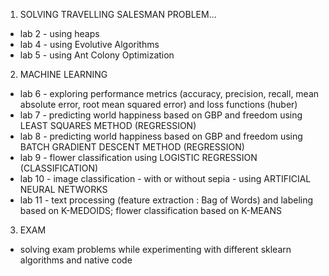1. SOLVING TRAVELLING SALESMAN PROBLEM...  
  - lab 2 - using heaps  
  - lab 4 - using Evolutive Algorithms  
  - lab 5 - using Ant Colony Optimization  
  
2. MACHINE LEARNING  
  - lab 6 - exploring performance metrics (accuracy, precision, recall, mean absolute error, root mean squared error) and loss functions (huber)  
  - lab 7 - predicting world happiness based on GBP and freedom using LEAST SQUARES METHOD (REGRESSION)  
  - lab 8 - predicting world happiness based on GBP and freedom using BATCH GRADIENT DESCENT METHOD (REGRESSION)  
  - lab 9 - flower classification using LOGISTIC REGRESSION (CLASSIFICATION)  
  - lab 10 - image classification - with or without sepia - using ARTIFICIAL NEURAL NETWORKS  
  - lab 11 - text processing (feature extraction : Bag of Words) and labeling based on K-MEDOIDS; flower classification based on K-MEANS  
    
 3. EXAM  
  - solving exam problems while experimenting with different sklearn algorithms and native code  
